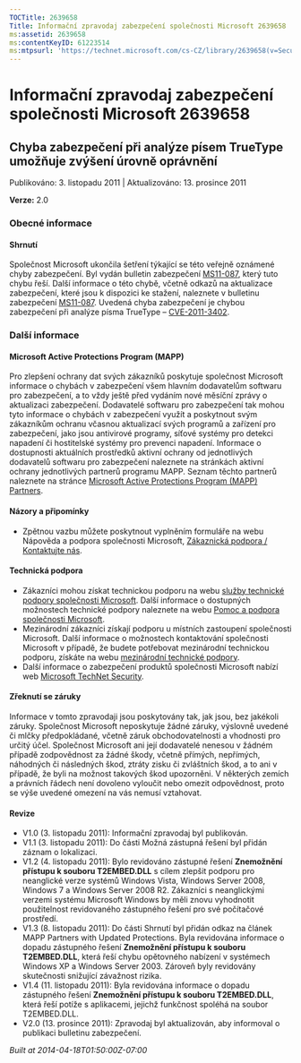 ```yaml
---
TOCTitle: 2639658
Title: Informační zpravodaj zabezpečení společnosti Microsoft 2639658
ms:assetid: 2639658
ms:contentKeyID: 61223514
ms:mtpsurl: 'https://technet.microsoft.com/cs-CZ/library/2639658(v=Security.10)'
---
```


 

Informační zpravodaj zabezpečení společnosti Microsoft 2639658
==============================================================

Chyba zabezpečení při analýze písem TrueType umožňuje zvýšení úrovně oprávnění
------------------------------------------------------------------------------

Publikováno: 3. listopadu 2011 | Aktualizováno: 13. prosince 2011

**Verze:** 2.0

### Obecné informace

#### Shrnutí

Společnost Microsoft ukončila šetření týkající se této veřejně oznámené chyby zabezpečení. Byl vydán bulletin zabezpečení [MS11-087](http://go.microsoft.com/fwlink/?linkid=233008), který tuto chybu řeší. Další informace o této chybě, včetně odkazů na aktualizace zabezpečení, které jsou k dispozici ke stažení, naleznete v bulletinu zabezpečení [MS11-087](http://go.microsoft.com/fwlink/?linkid=233008). Uvedená chyba zabezpečení je chybou zabezpečení při analýze písma TrueType – [CVE-2011-3402](http://www.cve.mitre.org/cgi-bin/cvename.cgi?name=cve-2011-3402).

### Další informace

#### Microsoft Active Protections Program (MAPP)

Pro zlepšení ochrany dat svých zákazníků poskytuje společnost Microsoft informace o chybách v zabezpečení všem hlavním dodavatelům softwaru pro zabezpečení, a to vždy ještě před vydáním nové měsíční zprávy o aktualizaci zabezpečení. Dodavatelé softwaru pro zabezpečení tak mohou tyto informace o chybách v zabezpečení využít a poskytnout svým zákazníkům ochranu včasnou aktualizací svých programů a zařízení pro zabezpečení, jako jsou antivirové programy, síťové systémy pro detekci napadení či hostitelské systémy pro prevenci napadení. Informace o dostupnosti aktuálních prostředků aktivní ochrany od jednotlivých dodavatelů softwaru pro zabezpečení naleznete na stránkách aktivní ochrany jednotlivých partnerů programu MAPP. Seznam těchto partnerů naleznete na stránce [Microsoft Active Protections Program (MAPP) Partners](http://go.microsoft.com/fwlink/?linkid=215201).

#### Názory a připomínky

-   Zpětnou vazbu můžete poskytnout vyplněním formuláře na webu Nápověda a podpora společnosti Microsoft, [Zákaznická podpora / Kontaktujte nás](https://support.microsoft.com/common/survey.aspx?scid=sw;en;1257&showpage=1&ws=technet&sd=tech).

#### Technická podpora

-   Zákazníci mohou získat technickou podporu na webu [služby technické podpory společnosti Microsoft](http://go.microsoft.com/fwlink/?linkid=21131). Další informace o dostupných možnostech technické podpory naleznete na webu [Pomoc a podpora společnosti Microsoft](http://support.microsoft.com/).
-   Mezinárodní zákazníci získají podporu u místních zastoupení společnosti Microsoft. Další informace o možnostech kontaktování společnosti Microsoft v případě, že budete potřebovat mezinárodní technickou podporu, získáte na webu [mezinárodní technické podpory](http://go.microsoft.com/fwlink/?linkid=21155).
-   Další informace o zabezpečení produktů společnosti Microsoft nabízí web [Microsoft TechNet Security](http://go.microsoft.com/fwlink/?linkid=21132).

#### Zřeknutí se záruky

Informace v tomto zpravodaji jsou poskytovány tak, jak jsou, bez jakékoli záruky. Společnost Microsoft neposkytuje žádné záruky, výslovně uvedené či mlčky předpokládané, včetně záruk obchodovatelnosti a vhodnosti pro určitý účel. Společnost Microsoft ani její dodavatelé nenesou v žádném případě zodpovědnost za žádné škody, včetně přímých, nepřímých, náhodných či následných škod, ztráty zisku či zvláštních škod, a to ani v případě, že byli na možnost takových škod upozorněni. V některých zemích a právních řádech není dovoleno vyloučit nebo omezit odpovědnost, proto se výše uvedené omezení na vás nemusí vztahovat.

#### Revize

-   V1.0 (3. listopadu 2011): Informační zpravodaj byl publikován.
-   V1.1 (3. listopadu 2011): Do části Možná zástupná řešení byl přidán záznam o lokalizaci.
-   V1.2 (4. listopadu 2011): Bylo revidováno zástupné řešení **Znemožnění přístupu k souboru T2EMBED.DLL** s cílem zlepšit podporu pro neanglické verze systémů Windows Vista, Windows Server 2008, Windows 7 a Windows Server 2008 R2. Zákazníci s neanglickými verzemi systému Microsoft Windows by měli znovu vyhodnotit použitelnost revidovaného zástupného řešení pro své počítačové prostředí.
-   V1.3 (8. listopadu 2011): Do části Shrnutí byl přidán odkaz na článek MAPP Partners with Updated Protections. Byla revidována informace o dopadu zástupného řešení **Znemožnění přístupu k souboru T2EMBED.DLL**, která řeší chybu opětovného nabízení v systémech Windows XP a Windows Server 2003. Zároveň byly revidovány skutečnosti snižující závažnost rizika.
-   V1.4 (11. listopadu 2011): Byla revidována informace o dopadu zástupného řešení **Znemožnění přístupu k souboru T2EMBED.DLL**, která řeší potíže s aplikacemi, jejichž funkčnost spoléhá na soubor T2EMBED.DLL.
-   V2.0 (13. prosince 2011): Zpravodaj byl aktualizován, aby informoval o publikaci bulletinu zabezpečení.

*Built at 2014-04-18T01:50:00Z-07:00*
